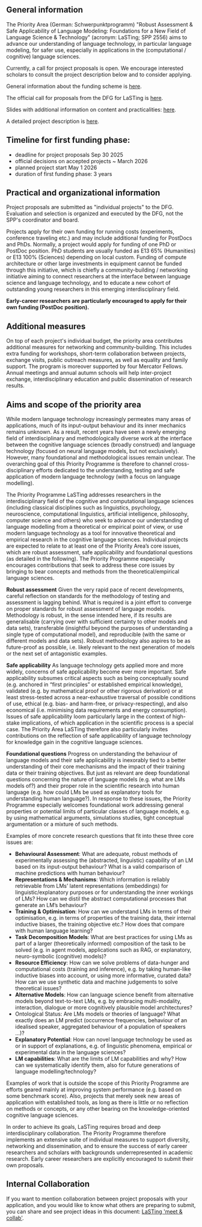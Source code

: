 ## General information

The Priority Area (German: Schwerpunktprogramm) "Robust Assessment & Safe Applicability of Language Modeling: Foundations for a New Field of Language Science & Technology" (acronym: LaSTing; SPP 2556) aims to advance our understanding of language technology, in particular language modeling, for safer use, especially in applications in the (computational / cognitive) language sciences.

Currently, a call for project proposals is open.
We encourage interested scholars to consult the project description below and to consider applying.

General information about the funding scheme is [here](https://www.dfg.de/en/research-funding/funding-opportunities/programmes/coordinated-programmes/priority-programmes).

The official call for proposals from the DFG for LaSTing is [here](https://www.dfg.de/en/news/news-topics/announcements-proposals/2025/ifr-25-32).

Slides with additional information on content and practicalities: [here](https://www.lasting-spp.org/assets/SPP-LaSTing-info-meeting.pdf).

A detailed project description is [here](https://www.lasting-spp.org/assets/proposal-digest.pdf).

## Timeline for first funding phase:

- deadline for project proposals Sep 30 2025
- official decisions on accepted projects ~ March 2026
- planned project start May 1 2026
- duration of first funding phase: 3 years

## Practical and organizational information

Project proposals are submitted as "individual projects" to the DFG.
Evaluation and selection is organized and executed by the DFG, not the SPP's coordinator and board.

Projects apply for their own funding for running costs (experiments, conference traveling etc.) and may include additional funding for PostDocs and PhDs.
Normally, a project would apply for funding of one PhD or PostDoc position.
PhD students are usually funded as E13 65% (Humanities) or E13 100% (Sciences) depending on local custom.
Funding of compute architecture or other large investments in equipment cannot be funded through this initiative, which is chiefly a community-building / networking initiative aiming to connect researchers at the interface between language science and language technology, and to educate a new cohort of outstanding young researchers in this emerging interdisciplinary field.

**Early-career researchers are particularly encouraged to apply for their own funding (PostDoc position).**

## Additional measures

On top of each project's individual budget, the priority area contributes additional measures for networking and community-building.
This includes extra funding for workshops, short-term collaboration between projects, exchange visits, public outreach measures, as well as equality and family support.
The program is moreover supported by four Mercator Fellows.
Annual meetings and annual autumn schools will help inter-project exchange, interdisciplinary education and public dissemination of research results.

## Aims and scope of the priority area

While modern language technology increasingly permeates many areas of applications, much of its input-output behaviour and its inner mechanics remains unknown.
As a result, recent years have seen a newly emerging field of interdisciplinary and methodologically diverse work at the interface between the cognitive language sciences (broadly construed) and language technology (focused on neural language models, but not exclusively).
However, many foundational and methodological issues remain unclear.
The overarching goal of this Priority Programme is therefore to channel cross-disciplinary efforts dedicated to the understanding, testing and safe application of modern language technology (with a focus on language modelling).

The Priority Programme LaSTing addresses researchers in the interdisciplinary field of the cognitive and computational language sciences (including classical disciplines such as linguistics, psychology, neuroscience, computational linguistics, artificial intelligence, philosophy, computer science and others) who seek to advance our understanding of language modelling from a theoretical or empirical point of view, or use modern language technology as a tool for innovative theoretical and empirical research in the cognitive language sciences.
Individual projects are expected to relate to at least one of the Priority Area’s core issues, which are robust assessment, safe applicability and foundational questions (as detailed in the following).
The Priority Programme especially encourages contributions that seek to address these core issues by bringing to bear concepts and methods from the theoretical/empirical language sciences.

**Robust assessment**
Given the very rapid pace of recent developments, careful reflection on standards for the methodology of testing and assessment is lagging behind.
What is required is a joint effort to converge on proper standards for robust assessment of language models.
Methodology is robust, in the sense intended here, if its results are generalisable (carrying over with sufficient certainty to other models and data sets), transferable (insightful beyond the purposes of understanding a single type of computational model), and reproducible (with the same or different models and data sets).
Robust methodology also aspires to be as future-proof as possible, i.e.
likely relevant to the next generation of models or the next set of antagonistic examples.


**Safe applicability**
As language technology gets applied more and more widely, concerns of safe applicability become ever more important.
Safe applicability subsumes critical aspects such as being conceptually sound (e.g.
anchored in “first principles” or established empirical knowledge), validated (e.g.
by mathematical proof or other rigorous derivation) or at least stress-tested across a near-exhaustive traversal of possible conditions of use, ethical (e.g. bias- and harm-free, or privacy-respecting), and also economical (i.e. minimising data requirements and energy consumption).
Issues of safe applicability loom particularly large in the context of high-stake implications, of which application in the scientific process is a special case.
The Priority Area LaSTing therefore also particularly invites contributions on the reflection of safe applicability of language technology for knowledge gain in the cognitive language sciences.

**Foundational questions**
Progress on understanding the behaviour of language models and their safe applicability is inexorably tied to a better understanding of their core mechanisms and the impact of their training data or their training objectives.
But just as relevant are deep foundational questions concerning the nature of language models (e.g.
what are LMs models of?)
and their proper role in the scientific research into human language (e.g.
how could LMs be used as explanatory tools for understanding human language?).
In response to these issues, the Priority Programme especially welcomes foundational work addressing general properties or potential limits of particular classes of language models, e.g.
by using mathematical arguments, simulations studies, tight conceptual argumentation or a mixture of such methods.

Examples of more concrete research questions that fit into these three core issues are:

- **Behavioural Assessment**: What are adequate, robust methods of experimentally assessing the (abstracted, linguistic) capability of an LM based on its input-output behaviour? What is a valid comparison of machine predictions with human behaviour?
- **Representations & Mechanisms**: Which information is reliably retrievable from LMs’ latent representations (embeddings) for linguistic/explanatory purposes or for understanding the inner workings of LMs? How can we distil the abstract computational processes that generate an LM’s behaviour?
- **Training & Optimisation**: How can we understand LMs in terms of their optimisation, e.g. in terms of properties of the training data, their internal inductive biases, the training objective etc.? How does that compare with human language learning?
- **Task Decomposition Models**: What are best practices for using LMs as part of a larger (theoretically informed) composition of the task to be solved (e.g. in agent models, applications such as RAG, or explanatory, neuro-symbolic (cognitive) models)?
- **Resource Efficiency**: How can we solve problems of data-hunger and computational costs (training and inference), e.g. by taking human-like inductive biases into account, or using more informative, curated data? How can we use synthetic data and machine judgements to solve theoretical issues?
- **Alternative Models**: How can language science benefit from alternative models beyond text-to-text LMs, e.g. by embracing multi-modality, interaction, dialogue or more cognitively plausible model architectures?
- Ontological Status: Are LMs models or theories of language? What exactly does an LM predict (occurrence frequencies, behaviour of an idealised speaker, aggregated behaviour of a population of speakers …)?
- **Explanatory Potential**: How can novel language technology be used as or in support of explanations, e.g. of linguistic phenomena, empirical or experimental data in the language sciences?
- **LM capabilities**: What are the limits of LM capabilities and why? How can we systematically identify them, also for future generations of language modelling/technology?

Examples of work that is outside the scope of this Priority Programme are efforts geared mainly at improving system performance (e.g. based on some benchmark score).
Also, projects that merely seek new areas of application with established tools, as long as there is little or no reflection on methods or concepts, or any other bearing on the knowledge-oriented cognitive language sciences.

In order to achieve its goals, LaSTing requires broad and deep interdisciplinary collaboration.
The Priority Programme therefore implements an extensive suite of individual measures to support diversity, networking and dissemination, and to ensure the success of early career researchers and scholars with backgrounds underrepresented in academic research.
Early career researchers are explicitly encouraged to submit their own proposals.

## Internal Collaboration

If you want to mention collaboration between project proposals with your application, and you would like to know what others are preparing to submit, you can share and see project ideas in this document: [LaSTing 'meet & collab'](https://docs.google.com/document/d/14c-5jbR9PnbFdWgFL7rzQMfKdEMem5yBmhPaRpeDvl0/edit?usp=sharing).
